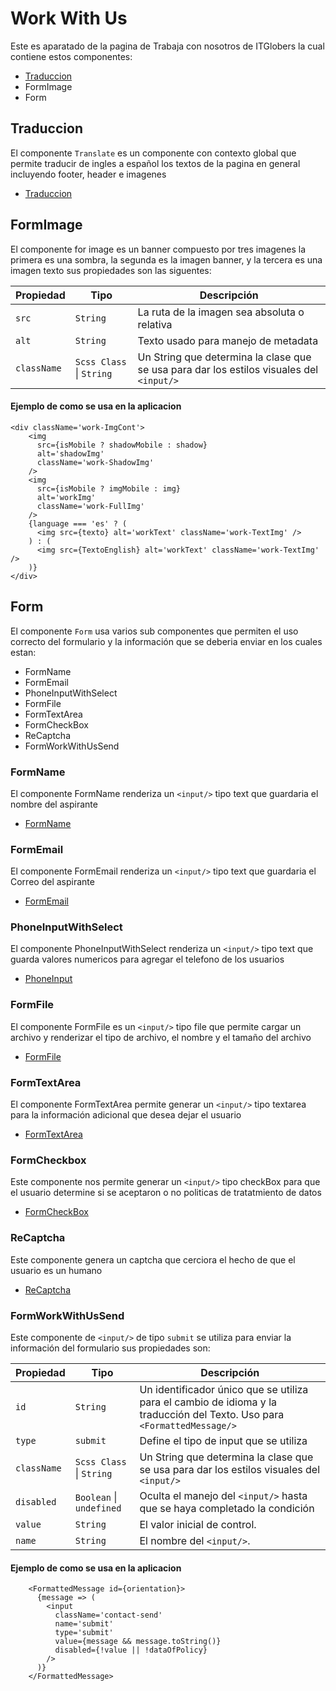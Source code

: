 # Work With Us

Este es aparatado de la pagina de Trabaja con nosotros de ITGlobers la cual contiene estos componentes:

* [Traduccion](https://itglober-doc.vercel.app/page-languaje 'Traduccion')
* FormImage
* Form

## Traduccion
El componente `Translate` es un componente con contexto global que permite traducir de ingles a español los textos de la pagina en general incluyendo footer, header e imagenes
* [Traduccion](https://itglober-doc.vercel.app/page-languaje 'Traduccion')

## FormImage

El componente for image es un banner compuesto por tres imagenes la primera es una sombra, la segunda es la imagen banner, y la tercera es una imagen texto sus propiedades son las siguentes:

| Propiedad | Tipo                     | Descripción                                                                                                                                                         |
| --------- | ------------------------ | ------------------------------------------------------------------------------------------------------------------------------------------------------------------- |
| `src`    | `String` | La ruta de la imagen sea absoluta o relativa |
| `alt`    | `String` | Texto usado para manejo de metadata |
| `className`    | `Scss Class` \| `String` | Un String que determina la clase que se usa para dar los estilos visuales del `<input/>` |

#### Ejemplo de como se usa en la aplicacion
    <div className='work-ImgCont'>
        <img
          src={isMobile ? shadowMobile : shadow}
          alt='shadowImg'
          className='work-ShadowImg'
        />
        <img
          src={isMobile ? imgMobile : img}
          alt='workImg'
          className='work-FullImg'
        />
        {language === 'es' ? (
          <img src={texto} alt='workText' className='work-TextImg' />
        ) : (
          <img src={TextoEnglish} alt='workText' className='work-TextImg' />
        )}
    </div>

## Form

El componente `Form` usa varios sub componentes que permiten el uso correcto del formulario y la información que se deberia enviar en los cuales estan:
* FormName
* FormEmail
* PhoneInputWithSelect
* FormFile
* FormTextArea
* FormCheckBox
* ReCaptcha
* FormWorkWithUsSend

### FormName

El componente FormName renderiza un `<input/>` tipo text que guardaria el nombre del aspirante
* [FormName](https://itglober-doc.vercel.app/page-form#formname 'FormName')

### FormEmail

El componente FormEmail renderiza un `<input/>` tipo text que guardaria el Correo del aspirante
* [FormEmail](https://itglober-doc.vercel.app/page-form#formemail 'FormEmail')

### PhoneInputWithSelect

El componente PhoneInputWithSelect renderiza un `<input/>` tipo text que guarda valores numericos para agregar el telefono de los usuarios

* [PhoneInput](https://itglober-doc.vercel.app/page-form#phoneinputwithselect 'PhoneInputWithSelect')

### FormFile
El componente FormFile es un `<input/>` tipo file que permite cargar un archivo y renderizar el tipo de archivo, el nombre y el tamaño del archivo
* [FormFile](https://itglober-doc.vercel.app/page-form#formfile 'FormFile')

### FormTextArea

El componente FormTextArea permite generar un `<input/>` tipo textarea para la información adicional que desea dejar el usuario
* [FormTextArea](https://itglober-doc.vercel.app/page-form#formtextarea 'FormTextArea')

### FormCheckbox

Este componente nos permite generar un `<input/>` tipo checkBox para que el usuario determine si se aceptaron o no politicas de tratatmiento de datos
* [FormCheckBox](https://itglober-doc.vercel.app/page-form#formcheckbox 'FormCheckBox')
### ReCaptcha

Este componente genera un captcha que cerciora el hecho de que el usuario es un humano
* [ReCaptcha](https://itglober-doc.vercel.app/page-form#recaptcha 'Recaptcha')

### FormWorkWithUsSend

Este componente de `<input/>` de tipo `submit` se utiliza para enviar la información del formulario sus propiedades son:

| Propiedad | Tipo                     | Descripción                                                                                                                                                         |
| --------- | ------------------------ | ------------------------------------------------------------------------------------------------------------------------------------------------------------------- |
| `id`    | `String` | Un identificador único que se utiliza para el cambio de idioma y la traducción del Texto. Uso para `<FormattedMessage/>`|
| `type`    | `submit` | Define el tipo de input que se utiliza |
| `className`    | `Scss Class` \| `String` | Un String que determina la clase que se usa para dar los estilos visuales del `<input/>` |
| `disabled` | `Boolean` \| `undefined`| Oculta el manejo del `<input/>` hasta que se haya completado la condición |
| `value` | `String` | El valor inicial de control.
| `name`| `String` | El nombre del `<input/>`.

#### Ejemplo de como se usa en la aplicacion
        <FormattedMessage id={orientation}>
          {message => (
            <input
              className='contact-send'
              name='submit'
              type='submit'
              value={message && message.toString()}
              disabled={!value || !dataOfPolicy}
            />
          )}
        </FormattedMessage>